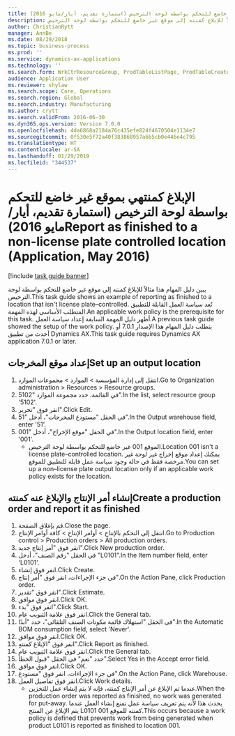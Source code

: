 ```yaml
---
title: الإبلاغ كمنتهي بموقع غير خاضع للتحكم بواسطة لوحة الترخيص (استمارة تقديم، أيار/مايو 2016)
description: يبين دليل المهام هذا مثالاً للإبلاغ كمنته إلى موقع غير خاضع للتحكم بواسطة لوحة الترخيص.
author: ChristianRytt
manager: AnnBe
ms.date: 08/29/2018
ms.topic: business-process
ms.prod: ''
ms.service: dynamics-ax-applications
ms.technology: ''
ms.search.form: WrkCtrResourceGroup, ProdTableListPage, ProdTableCreate, InventItemIdLookupPurchase, ProdParmCostEstimation, ProdParmStartUp, ProdParmReportFinished, WHSWorkTable
audience: Application User
ms.reviewer: shylaw
ms.search.scope: Core, Operations
ms.search.region: Global
ms.search.industry: Manufacturing
ms.author: crytt
ms.search.validFrom: 2016-06-30
ms.dyn365.ops.version: Version 7.0.0
ms.openlocfilehash: 4da6868a2184a76c435efe824f4670504e1134e7
ms.sourcegitcommit: 0f530e5f72a40f383868957a6b5cb0e446e4c795
ms.translationtype: HT
ms.contentlocale: ar-SA
ms.lasthandoff: 01/29/2019
ms.locfileid: "344537"
---
```

# <a name="report-as-finished-to-a-non-license-plate-controlled-location--application-may-2016"></a><span data-ttu-id="0f27a-103">الإبلاغ كمنتهي بموقع غير خاضع للتحكم بواسطة لوحة الترخيص (استمارة تقديم، أيار/مايو 2016)</span><span class="sxs-lookup"><span data-stu-id="0f27a-103">Report as finished to a non-license plate controlled location  (Application, May 2016)</span></span>

[!include [task guide banner](../../includes/task-guide-banner.md)]

<span data-ttu-id="0f27a-104">يبين دليل المهام هذا مثالاً للإبلاغ كمنته إلى موقع غير خاضع للتحكم بواسطة لوحة الترخيص.</span><span class="sxs-lookup"><span data-stu-id="0f27a-104">This task guide shows an example of reporting as finished to a location that isn't license plate–controlled.</span></span> <span data-ttu-id="0f27a-105">تُعد سياسة العمل القابلة للتطبيق المتطلب الأساسي لهذه المهمة.</span><span class="sxs-lookup"><span data-stu-id="0f27a-105">An applicable work policy is the prerequisite for this task.</span></span> <span data-ttu-id="0f27a-106">أظهر دليل المهمة السابقة إعداد سياسة العمل.</span><span class="sxs-lookup"><span data-stu-id="0f27a-106">A previous task guide showed the setup of the work policy.</span></span> <span data-ttu-id="0f27a-107">يتطلب دليل المهام هذا الإصدار 7.0.1 أو أحدث من تطبيق Dynamics AX.</span><span class="sxs-lookup"><span data-stu-id="0f27a-107">This task guide requires Dynamics AX application 7.0.1 or later.</span></span>




## <a name="set-up-an-output-location"></a><span data-ttu-id="0f27a-108">إعداد موقع المخرجات</span><span class="sxs-lookup"><span data-stu-id="0f27a-108">Set up an output location</span></span>
1. <span data-ttu-id="0f27a-109">انتقل إلى إدارة المؤسسة > الموارد > مجموعات الموارد.</span><span class="sxs-lookup"><span data-stu-id="0f27a-109">Go to Organization administration > Resources > Resource groups.</span></span>
2. <span data-ttu-id="0f27a-110">في القائمة، حدد مجموعة الموارد "5102".</span><span class="sxs-lookup"><span data-stu-id="0f27a-110">In the list, select resource group '5102'.</span></span>
3. <span data-ttu-id="0f27a-111">انقر فوق "تحرير".</span><span class="sxs-lookup"><span data-stu-id="0f27a-111">Click Edit.</span></span>
4. <span data-ttu-id="0f27a-112">في الحقل "مستودع المخرجات"، أدخل "51".</span><span class="sxs-lookup"><span data-stu-id="0f27a-112">In the Output warehouse field, enter '51'.</span></span>
5. <span data-ttu-id="0f27a-113">في الحقل "موقع الإخراج"، أدخل "001".</span><span class="sxs-lookup"><span data-stu-id="0f27a-113">In the Output location field, enter '001'.</span></span>
    * <span data-ttu-id="0f27a-114">الموقع 001 غير خاضع للتحكم بواسطة لوحة الترخيص.</span><span class="sxs-lookup"><span data-stu-id="0f27a-114">Location 001 isn't a license plate–controlled location.</span></span> <span data-ttu-id="0f27a-115">يمكنك إعداد موقع إخراج غير لوحة غير مرخصة فقط في حالة وجود سياسة عمل قابلة للتطبيق للموقع.</span><span class="sxs-lookup"><span data-stu-id="0f27a-115">You can set up a non–license plate output location only if an applicable work policy exists for the location.</span></span>  

## <a name="create-a-production-order-and-report-it-as-finished"></a><span data-ttu-id="0f27a-116">إنشاء أمر الإنتاج والإبلاغ عنه كمنته</span><span class="sxs-lookup"><span data-stu-id="0f27a-116">Create a production order and report it as finished</span></span>
1. <span data-ttu-id="0f27a-117">قم بإغلاق الصفحة.</span><span class="sxs-lookup"><span data-stu-id="0f27a-117">Close the page.</span></span>
2. <span data-ttu-id="0f27a-118">انتقل إلى التحكم بالإنتاج‬ > أوامر الإنتاج > كافة أوامر الإنتاج.</span><span class="sxs-lookup"><span data-stu-id="0f27a-118">Go to Production control > Production orders > All production orders.</span></span>
3. <span data-ttu-id="0f27a-119">انقر فوق "أمر إنتاج جديد".</span><span class="sxs-lookup"><span data-stu-id="0f27a-119">Click New production order.</span></span>
4. <span data-ttu-id="0f27a-120">في الحقل "رقم الصنف"، أدخل "L0101".</span><span class="sxs-lookup"><span data-stu-id="0f27a-120">In the Item number field, enter 'L0101'.</span></span>
5. <span data-ttu-id="0f27a-121">انقر فوق إنشاء.</span><span class="sxs-lookup"><span data-stu-id="0f27a-121">Click Create.</span></span>
6. <span data-ttu-id="0f27a-122">في جزء الإجراءات، انقر فوق "أمر إنتاج".</span><span class="sxs-lookup"><span data-stu-id="0f27a-122">On the Action Pane, click Production order.</span></span>
7. <span data-ttu-id="0f27a-123">انقر فوق "تقدير".</span><span class="sxs-lookup"><span data-stu-id="0f27a-123">Click Estimate.</span></span>
8. <span data-ttu-id="0f27a-124">انقر فوق موافق.</span><span class="sxs-lookup"><span data-stu-id="0f27a-124">Click OK.</span></span>
9. <span data-ttu-id="0f27a-125">انقر فوق "بدء".</span><span class="sxs-lookup"><span data-stu-id="0f27a-125">Click Start.</span></span>
10. <span data-ttu-id="0f27a-126">انقر فوق علامة التبويب عام.</span><span class="sxs-lookup"><span data-stu-id="0f27a-126">Click the General tab.</span></span>
11. <span data-ttu-id="0f27a-127">في الحقل "‏‫استهلاك قائمة مكونات الصنف التلقائي‬"، حدد "أبدًا".</span><span class="sxs-lookup"><span data-stu-id="0f27a-127">In the Automatic BOM consumption field, select 'Never'.</span></span>
12. <span data-ttu-id="0f27a-128">انقر فوق موافق.</span><span class="sxs-lookup"><span data-stu-id="0f27a-128">Click OK.</span></span>
13. <span data-ttu-id="0f27a-129">انقر فوق "الإبلاغ كمنتهٍ".</span><span class="sxs-lookup"><span data-stu-id="0f27a-129">Click Report as finished.</span></span>
14. <span data-ttu-id="0f27a-130">انقر فوق علامة التبويب عام.</span><span class="sxs-lookup"><span data-stu-id="0f27a-130">Click the General tab.</span></span>
15. <span data-ttu-id="0f27a-131">حدد "نعم" في الحقل "قبول الخطأ".</span><span class="sxs-lookup"><span data-stu-id="0f27a-131">Select Yes in the Accept error field.</span></span>
16. <span data-ttu-id="0f27a-132">انقر فوق موافق.</span><span class="sxs-lookup"><span data-stu-id="0f27a-132">Click OK.</span></span>
17. <span data-ttu-id="0f27a-133">في جزء الإجراءات، انقر فوق "مستودع".</span><span class="sxs-lookup"><span data-stu-id="0f27a-133">On the Action Pane, click Warehouse.</span></span>
18. <span data-ttu-id="0f27a-134">انقر فوق تفاصيل العمل.</span><span class="sxs-lookup"><span data-stu-id="0f27a-134">Click Work details.</span></span>
    * <span data-ttu-id="0f27a-135">عندما تم الإبلاغ عن أمر الإنتاج كمنته، فإنه لا يتم إنشاء عمل للتخزين.</span><span class="sxs-lookup"><span data-stu-id="0f27a-135">When the production order was reported as finished, no work was generated for put-away.</span></span> <span data-ttu-id="0f27a-136">يحدث هذا لأنه يتم تعريف سياسة عمل تمنع إنشاء العمل عندما يتم الإبلاغ عن المنتج L0101 كمنته للموقع 001.</span><span class="sxs-lookup"><span data-stu-id="0f27a-136">This occurs because a work policy is defined that prevents work from being generated when product L0101 is reported as finished to location 001.</span></span>  

